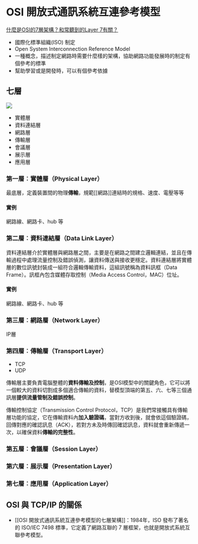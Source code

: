 # OSI 開放式通訊系統互連參考模型

[什麼是OSI的7層架構？和常聽到的Layer 7有關？](https://www.ithome.com.tw/tech/47085)
- 國際化標準組織(ISO) 制定
- Open System Interconnection Reference Model
- 一種概念，描述制定網路時需要什麼樣的架構，協助網路功能發展時的制定有個參考的標準
- 幫助學習或是開發時，可以有個參考依據

## 七層
![](https://i.imgur.com/hGfbJ75.png)

- 實體層
- 資料連結層
- 網路層
- 傳輸層
- 會議層
- 展示層
- 應用層

### 第一層︰實體層（Physical Layer）
最底層，定義裝置間的物理**傳輸**，規範[[網路]]連結時的規格、速度、電壓等等
#### 實例
網路線、網路卡、hub 等

### 第二層︰資料連結層（Data Link Layer）
資料連結層介於實體層與網路層之間，主要是在網路之間建立邏輯連結，並且在傳輸過程中處理流量控制及錯誤偵測，讓資料傳送與接收更穩定。資料連結層將實體層的數位訊號封裝成一組符合邏輯傳輸資料，這組訊號稱為資料訊框（Data Frame）。訊框內包含媒體存取控制（Media Access Control，MAC）位址。
#### 實例
網路線、網路卡、hub 等

### 第三層︰網路層（Network Layer）
IP層
### 第四層︰傳輸層（Transport Layer）
- TCP
- UDP

傳輸層主要負責電腦整體的**資料傳輸及控制**，是OSI模型中的關鍵角色，它可以將一個較大的資料切割成多個適合傳輸的資料，替模型頂端的第五、六、七等三個通訊層**提供流量管制及錯誤控制**。  
  
傳輸控制協定（Transmission Control Protocol，TCP）是我們常接觸具有傳輸層功能的協定，它在傳輸資料內**加入驗證碼**，當對方收到後，就會依這個驗證碼，回傳對應的確認訊息（ACK），若對方未及時傳回確認訊息，資料就會重新傳遞一次，以確保資料**傳輸的完整性**。
### 第五層︰會議層（Session Layer）
### 第六層︰展示層（Presentation Layer）
  
### 第七層︰應用層（Application Layer）

## OSI 與 TCP/IP 的關係
- [[OSI 開放式通訊系統互連參考模型的七層架構]]：1984年，ISO 發布了著名的 ISO/IEC 7498 標準，它定義了網路互聯的 7 層框架，也就是開放式系統互聯參考模型。
